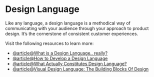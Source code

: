 # Design Language

Like any language, a design language is a methodical way of communicating with your audience through your approach to product design. It’s the cornerstone of consistent customer experiences.

Visit the following resources to learn more:

- [@article@What is a Design Language.. really?](https://medium.com/thinking-design/what-is-a-design-language-really-cd1ef87be793)
- [@article@How to Develop a Design Language](https://xd.adobe.com/ideas/principles/web-design/how-to-develop-design-language/)
- [@article@What Actually Constitutes Design Language?](https://www.uxpin.com/studio/blog/design-language/)
- [@article@Visual Design Language: The Building Blocks Of Design](https://www.smashingmagazine.com/2020/03/visual-design-language-building-blocks/)
